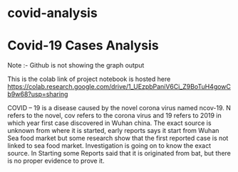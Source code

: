 # covid-analysis
# Covid-19 Cases Analysis

Note :- Github is not showing the graph output





This is the colab link of project notebook is hosted here https://colab.research.google.com/drive/1_UEzpbPaniV6Ci_Z9BoTuH4gowCb9w68?usp=sharing

COVID – 19 is a disease caused by the novel corona virus named ncov-19. N refers to the novel, cov refers to the corona virus and 19 refers to 2019 in which year first case discovered in Wuhan china. The exact source is unknown from where it is started, early reports says it start from Wuhan Sea food market but some research show that the first reported case is not linked to sea food market. Investigation is going on to know the exact source. In Starting some Reports said that it is originated from bat, but there is no proper evidence to prove it.
